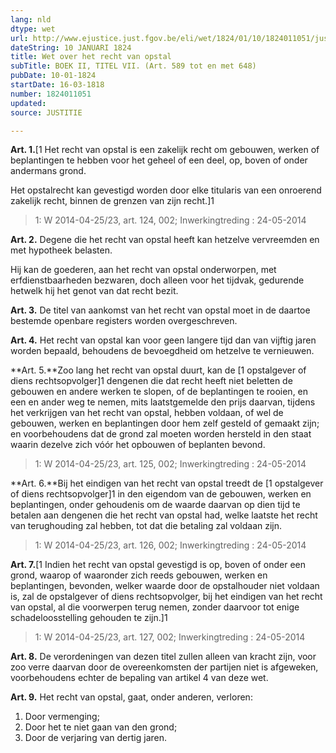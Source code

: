 ```yaml
---
lang: nld
dtype: wet
url: http://www.ejustice.just.fgov.be/eli/wet/1824/01/10/1824011051/justel
dateString: 10 JANUARI 1824
title: Wet over het recht van opstal
subTitle: BOEK II, TITEL VII. (Art. 589 tot en met 648)
pubDate: 10-01-1824
startDate: 16-03-1818
number: 1824011051
updated: 
source: JUSTITIE

---
```

**Art. 1.**[1 Het recht van opstal is een zakelijk recht om gebouwen, werken of beplantingen te hebben voor het geheel of een deel, op, boven of onder andermans grond.

Het opstalrecht kan gevestigd worden door elke titularis van een onroerend zakelijk recht, binnen de grenzen van zijn recht.]1

> 1: W 2014-04-25/23, art. 124, 002; Inwerkingtreding : 24-05-2014



**Art. 2.** Degene die het recht van opstal heeft kan hetzelve vervreemden en met hypotheek belasten.

Hij kan de goederen, aan het recht van opstal onderworpen, met erfdienstbaarheden bezwaren, doch alleen voor het tijdvak, gedurende hetwelk hij het genot van dat recht bezit.


**Art. 3.** De titel van aankomst van het recht van opstal moet in de daartoe bestemde openbare registers worden overgeschreven.


**Art. 4.** Het recht van opstal kan voor geen langere tijd dan van vijftig jaren worden bepaald, behoudens de bevoegdheid om hetzelve te vernieuwen.


**Art. 5.**Zoo lang het recht van opstal duurt, kan de [1 opstalgever of diens rechtsopvolger]1 dengenen die dat recht heeft niet beletten de gebouwen en andere werken te slopen, of de beplantingen te rooien, en een en ander weg te nemen, mits laatstgemelde den prijs daarvan, tijdens het verkrijgen van het recht van opstal, hebben voldaan, of wel de gebouwen, werken en beplantingen door hem zelf gesteld of gemaakt zijn; en voorbehoudens dat de grond zal moeten worden hersteld in den staat waarin dezelve zich vóór het opbouwen of beplanten bevond.

> 1: W 2014-04-25/23, art. 125, 002; Inwerkingtreding : 24-05-2014



**Art. 6.**Bij het eindigen van het recht van opstal treedt de [1 opstalgever of diens rechtsopvolger]1 in den eigendom van de gebouwen, werken en beplantingen, onder gehoudenis om de waarde daarvan op dien tijd te betalen aan dengenen die het recht van opstal had, welke laatste het recht van terughouding zal hebben, tot dat die betaling zal voldaan zijn.

> 1: W 2014-04-25/23, art. 126, 002; Inwerkingtreding : 24-05-2014



**Art. 7.**[1 Indien het recht van opstal gevestigd is op, boven of onder een grond, waarop of waaronder zich reeds gebouwen, werken en beplantingen, bevonden, welker waarde door de opstalhouder niet voldaan is, zal de opstalgever of diens rechtsopvolger, bij het eindigen van het recht van opstal, al die voorwerpen terug nemen, zonder daarvoor tot enige schadeloosstelling gehouden te zijn.]1

> 1: W 2014-04-25/23, art. 127, 002; Inwerkingtreding : 24-05-2014



**Art. 8.** De verordeningen van dezen titel zullen alleen van kracht zijn, voor zoo verre daarvan door de overeenkomsten der partijen niet is afgeweken, voorbehoudens echter de bepaling van artikel 4 van deze wet.


**Art. 9.** Het recht van opstal, gaat, onder anderen, verloren:
 1. Door vermenging;
 2. Door het te niet gaan van den grond;
 3. Door de verjaring van dertig jaren.


